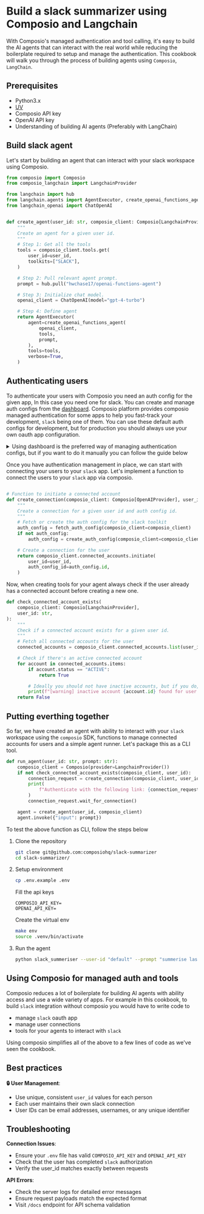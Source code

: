 # Build a slack summarizer using Composio and Langchain

With Composio's managed authentication and tool calling, it's easy to build the
AI agents that can interact with the real world while reducing the boilerplate
required to setup and manage the authentication. This cookbook will walk you through
the process of building agents using `Composio`,  `LangChain`.

## Prerequisites

* Python3.x
* [UV](https://docs.astral.sh/uv/getting-started/installation/)
* Composio API key
* OpenAI API key
* Understanding of building AI agents (Preferably with LangChain)

## Build slack agent

Let's start by building an agent that can interact with your slack workspace using Composio.

```python
from composio import Composio
from composio_langchain import LangchainProvider

from langchain import hub
from langchain.agents import AgentExecutor, create_openai_functions_agent
from langchain_openai import ChatOpenAI


def create_agent(user_id: str, composio_client: Composio[LangchainProvider]):
    """
    Create an agent for a given user id.
    """
    # Step 1: Get all the tools
    tools = composio_client.tools.get(
        user_id=user_id,
        toolkits=["SLACK"],
    )

    # Step 2: Pull relevant agent prompt.
    prompt = hub.pull("hwchase17/openai-functions-agent")

    # Step 3: Initialize chat model.
    openai_client = ChatOpenAI(model="gpt-4-turbo")

    # Step 4: Define agent
    return AgentExecutor(
        agent=create_openai_functions_agent(
            openai_client,
            tools,
            prompt,
        ),
        tools=tools,
        verbose=True,
    )
```


## Authenticating users

To authenticate your users with Composio you need an auth config for the given
app, In this case you need one for slack. You can create and manage auth configs
from the [dashboard](https://platform.composio.dev/?next_page=/auth-configs?create_auth_config=github).
Composio platform provides composio managed authentication for some apps to help
you fast-track your development, `slack` being one of them. You can use these
default auth configs for development, but for production you should always use
your own oauth app configuration.

<details>

<summary>
Using dashboard is the preferred way of managing authentication configs, but if
you want to do it manually you can follow the guide below
</summary>

---

To create an authentication config for `slack` you need `client_id` and `client_secret`
from your Slack [App](https://api.slack.com/apps). Once you have the required credentials
you can use the following piece of code to set up authentication for `slack`. 

```python
from composio import Composio
from composio_langchain import LangchainProvider

def create_auth_config(composio_client: Composio[OpenAIProvider]):
    """
    Create a auth config for the slack toolkit.
    """
    client_id = os.getenv("SLACK_CLIENT_ID")
    client_secret = os.getenv("SLACK_CLIENT_SECRET")
    if not client_id or not client_secret:
        raise ValueError("SLACK_CLIENT_ID and slack_CLIENT_SECRET must be set")

    return composio_client.auth_configs.create(
        toolkit="SLACK",
        options={
            "name": "default_slack_auth_config",
            "type": "use_custom_auth",
            "auth_scheme": "OAUTH2",
            "credentials": {
                "client_id": client_id,
                "client_secret": client_secret,
            },
        },
    )
```

This will create an authencation config for `slack` which you can use to
authenticate your users for your app. Ideally you should just create one
authentication object per project, so check for an existing auth config
before you create a new one.

```python
def fetch_auth_config(composio_client: Composio[OpenAIProvider]):
    """
    Fetch the auth config for a given user id.
    """
    auth_configs = composio_client.auth_configs.list()
    for auth_config in auth_configs.items:
        if auth_config.toolkit == "SLACK":
            return auth_config

    return None
```
</details>

Once you have authentication management in place, we can start with connecting
your users to your `slack` app. Let's implement a function to connect the users
to your `slack` app via composio.

```python

# Function to initiate a connected account
def create_connection(composio_client: Composio[OpenAIProvider], user_id: str):
    """
    Create a connection for a given user id and auth config id.
    """
    # Fetch or create the auth config for the slack toolkit
    auth_config = fetch_auth_config(composio_client=composio_client)
    if not auth_config:
        auth_config = create_auth_config(composio_client=composio_client)

    # Create a connection for the user
    return composio_client.connected_accounts.initiate(
        user_id=user_id,
        auth_config_id=auth_config.id,
    )
```

Now, when creating tools for your agent always check if the user already has a
connected account before creating a new one.

```python
def check_connected_account_exists(
    composio_client: Composio[LangchainProvider],
    user_id: str,
):
    """
    Check if a connected account exists for a given user id.
    """
    # Fetch all connected accounts for the user
    connected_accounts = composio_client.connected_accounts.list(user_ids=[user_id])

    # Check if there's an active connected account
    for account in connected_accounts.items:
        if account.status == "ACTIVE":
            return True

        # Ideally you should not have inactive accounts, but if you do, you should delete them
        print(f"[warning] inactive account {account.id} found for user id: {user_id}")
    return False
```

## Putting everthing together

So far, we have created an agent with ability to interact with your `slack` 
workspace using the `composio` SDK, functions to manage connected accounts
for users and a simple agent runner. Let's package this as a CLI tool.

```python
def run_agent(user_id: str, prompt: str):
    composio_client = Composio(provider=LangchainProvider())
    if not check_connected_account_exists(composio_client, user_id):
        connection_request = create_connection(composio_client, user_id)
        print(
            f"Authenticate with the following link: {connection_request.redirect_url}"
        )
        connection_request.wait_for_connection()

    agent = create_agent(user_id, composio_client)
    agent.invoke({"input": prompt})
```

To test the above function as CLI, follow the steps below

1. Clone the repository
   ```bash
   git clone git@github.com:composiohq/slack-summarizer
   cd slack-summarizer/
   ```
2. Setup environment
   ```bash
   cp .env.example .env
   ```

   Fill the api keys
   ```dotenv
   COMPOSIO_API_KEY=
   OPENAI_API_KEY=
   ```

   Create the virtual env
   ```bash
   make env
   source .venv/bin/activate
   ```
3. Run the agent
   ```bash
   python slack_summeriser --user-id "default" --prompt "summerise last 5 messages from #general channel"
   ```

## Using Composio for managed auth and tools

Composio reduces a lot of boilerplate for building AI agents with ability access and use a wide variety of apps. For example in this cookbook, to build `slack` integration without composio you would have to write code to
- manage `slack` oauth app
- manage user connections
- tools for your agents to interact with `slack`

Using composio simplifies all of the above to a few lines of code as we've seen the cookbook.

## Best practices

**🔒 User Management**:

- Use unique, consistent `user_id` values for each person
- Each user maintains their own slack connection
- User IDs can be email addresses, usernames, or any unique identifier

## Troubleshooting

**Connection Issues**:
- Ensure your `.env` file has valid `COMPOSIO_API_KEY` and `OPENAI_API_KEY`
- Check that the user has completed `slack` authorization
- Verify the user_id matches exactly between requests

**API Errors**:
- Check the server logs for detailed error messages
- Ensure request payloads match the expected format
- Visit `/docs` endpoint for API schema validation
